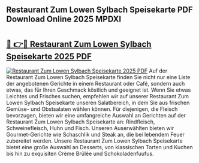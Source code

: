 ## Restaurant Zum Lowen Sylbach Speisekarte PDF Download Online 2025 MPDXI

# <h2><a href="http://gcafz1.nevu.top/?p=Restaurant+Zum+Lowen+Sylbach+Speisekarte">🔗 👉🔴 Restaurant Zum Lowen Sylbach Speisekarte 2025 PDF</a></h2>

[![Restaurant Zum Lowen Sylbach Speisekarte 2025 PDF](https://i.imgur.com/dBaPXMq.png)](http://gcafz1.nevu.top/?p=Restaurant+Zum+Lowen+Sylbach+Speisekarte)
Auf der Restaurant Zum Lowen Sylbach Speisekarte finden Sie nicht nur eine Liste der angebotenen Gerichte in einem Restaurant oder Café, sondern auch etwas, das für Ihren Geschmack köstlich und geeignet ist. Wenn Sie etwas Leichtes und Frisches suchen, empfehlen wir auf unserer Restaurant Zum Lowen Sylbach Speisekarte unseren Salatbereich, in dem Sie aus frischen Gemüse- und Obstsalaten wählen können. Für diejenigen, die Fleisch bevorzugen, bieten wir eine umfangreiche Auswahl an Gerichten auf der Restaurant Zum Lowen Sylbach Speisekarte an: Rindfleisch, Schweinefleisch, Huhn und Fisch. Unseren Auserwählten bieten wir Gourmet-Gerichte wie Schaschlik und Steak an, die bei lebendem Feuer zubereitet werden. Unsere Restaurant Zum Lowen Sylbach Speisekarte bietet eine große Auswahl an Desserts, von klassischen Torten und Kuchen bis hin zu exquisiten Crème Brûlée und Schokoladenfuufus.
